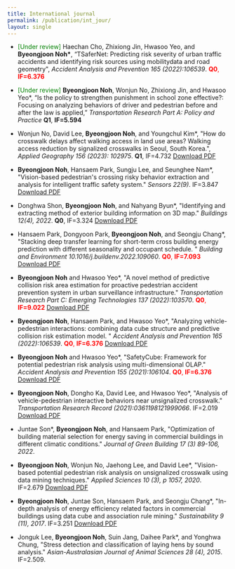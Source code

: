 ```yaml
---
title: International journal
permalink: /publication/int_jour/
layout: single
---
```


- <span style="color:green;">[Under review]</span> Haechan Cho, Zhixiong Jin, Hwasoo Yeo, and **Byeongjoon Noh\***, “TSaferNet: Predicting risk severity of urban traffic accidents and identifying risk sources using mobilitydata and road geometry", *Accident Analysis and Prevention 165 (2022):106539*. <span style="color:red;">**Q0**, **IF=6.376**</span>

- <span style="color:green;">[Under review]</span> **Byeongjoon Noh**, Wonjun No, Zhixiong Jin, and Hwasoo Yeo\*, “Is the policy to strengthen punishment in school zone effective?: Focusing on analyzing behaviors of driver and pedestrian before and after the law is applied,” *Transportation Research Part A: Policy and Practice* **Q1**, **IF=5.594**

- Wonjun No, David Lee, **Byeongjoon Noh**, and Youngchul Kim\*, "How do crosswalk delays affect walking access in land use areas? Walking access reduction by signalized crosswalks in Seoul, South Korea.", *Applied Geography 156 (2023): 102975*. **Q1**, IF=4.732 [Download PDF](/assets/papers/int_jour/2023_applied_geo.pdf)

- **Byeongjoon Noh**, Hansaem Park, Sungju Lee, and Seunghee Nam\*, "Vision-based pedestrian's crossing risky behavior extraction and analysis for intelligent traffic safety system." *Sensors 22(9)*. IF=3.847 [Download PDF](/assets/papers/int_jour/2022_sensors.pdf)

- Donghwa Shon, **Byeongjoon Noh**, and Nahyang Byun\*, "Identifying and extracting method of exterior building information on 3D map." *Buildings 12(4), 2022*. **Q0**, IF=3.324 [Download PDF](/assets/papers/int_jour/2022_building.pdf)

- Hansaem Park, Dongyoon Park, **Byeongjoon Noh**, and Seongju Chang*, "Stacking deep transfer learning for short-term cross building energy prediction  with different seasonality and occupant schedule. " *Building and Environment 10.1016/j.buildenv.2022.109060*. <span style="color:red;">**Q0**, **IF=7.093**</span> [Download PDF](/assets/papers/int_jour/2022_buildenv.pdf)

- **Byeongjoon Noh** and Hwasoo Yeo\*, "A novel method of predictive collision risk area estimation for proactive pedestrian accident prevention system in urban surveillance infrastructure." *Transportation Research Part C: Emerging Technologies 137 (2022):103570*. <span style="color:red;">**Q0**, **IF=9.022**</span> [Download PDF](/assets/papers/int_jour/2022_partc.pdf)

- **Byeongjoon Noh**, Hansaem Park, and Hwasoo Yeo\*, "Analyzing vehicle-pedestrian interactions: combining data cube structure and predictive collision risk estimation model. " *Accident Analysis and Prevention 165 (2022):106539*. <span style="color:red;">**Q0**, **IF=6.376**</span> [Download PDF](/assets/papers/int_jour/2022_aap.pdf)

- **Byeongjoon Noh** and Hwasoo Yeo\*,  "SafetyCube: Framework for potential pedestrian risk analysis using multi-dimensional OLAP." *Accident Analysis and Prevention 155 (2021):106104*. <span style="color:red;">**Q0**, **IF=6.376**</span> [Download PDF](/assets/papers/int_jour/2021_aap.pdf)

- **Byeongjoon Noh**, Dongho Ka, David Lee, and Hwasoo Yeo\*, "Analysis of vehicle-pedestrian interactive behaviors near unsignalized crosswalk." *Transportation Research Record (2021):0361198121999066*. IF=2.019 [Download PDF](/assets/papers/int_jour/2021_trr.pdf)

- Juntae Son\*, **Byeongjoon Noh**,  and Hansaem Park, "Optimization of building material selection for energy saving in commercial buildings in different climatic conditions." *Journal of Green Building 17 (3) 89-106, 2022*.  

- **Byeongjoon Noh**, Wonjun No, Jaehong Lee, and David Lee\*, "Vision-based potential pedestrian risk analysis on unsignalized crosswalk using data mining techniques." *Applied Sciences 10 (3), p 1057, 2020*. IF=2.679 [Download PDF](/assets/papers/int_jour/2020_applied_sci.pdf)

- **Byeongjoon Noh**,  Juntae Son, Hansaem Park, and Seongju Chang\*, "In-depth analysis of energy efficiency related factors in commercial buildings using data cube and association rule mining." *Sustainability 9 (11), 2017*. IF=3.251 [Download PDF](/assets/papers/int_jour/2017_sustainability.pdf)

- Jonguk Lee, **Byeongjoon Noh**,  Suin Jang, Daihee Park\*, and Yonghwa Chung, "Stress detection and classification of laying hens by sound analysis." *Asian-Australasian Journal of Animal Sciences 28 (4), 2015*. IF=2.509.  
